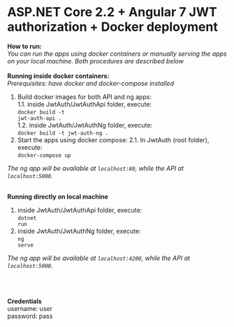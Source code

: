 # ASP.NET Core 2.2 + Angular 7 JWT authorization + Docker deployment

<b>How to run:</b><br>
<i>You can run the apps using docker containers or manually serving the apps on your local machine. Both procedures are described below</i><br>
<br>
<b>Running inside docker containers:</b><br>
<i>Prerequisites: have docker and docker-compose installed</i>
1. Build docker images for both API and ng apps:<br>
  1.1. inside JwtAuth/JwtAuthApi folder, execute: 
  <br><code>docker build -t jwt-auth-api .</code><br>
  1.2. inside JwtAuth/JwtAuthNg folder, execute: 
  <br><code>docker build -t jwt-auth-ng .</code><br>
2. Start the apps using docker compose:
  2.1. In JwtAuth (root folder), execute: 
  <br><code>docker-compose up</code><br>

<i>The ng app will be available at <code>localhost:80</code>, while the API at <code>localhost:5000</code>.</i>
<br><br>

<b>Running directly on local machine</b><br>
1. inside JwtAuth/JwtAuthApi folder, execute: 
  <br><code>dotnet run</code><br>
2. inside JwtAuth/JwtAuthNg folder, execute: 
  <br><code>ng serve</code><br>
  
  <i>The ng app will be available at <code>localhost:4200</code>, while the API at <code>localhost:5000</code>.</i>
  
  <br><br><br>
  <b>Credentials</b><br>
  username: user<br>
  password: pass
